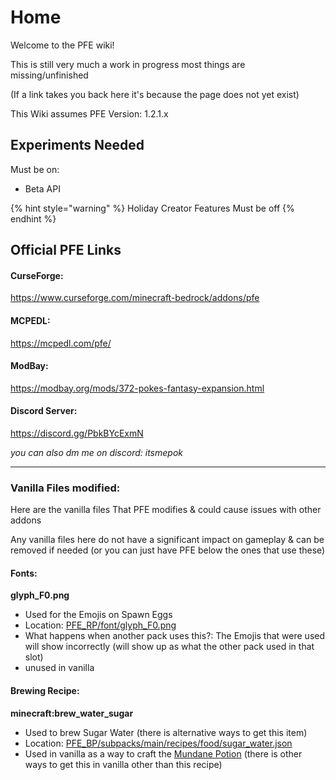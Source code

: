# Home

Welcome to the PFE wiki!

This is still very much a work in progress most things are missing/unfinished

(If a link takes you back here it's because the page does not yet exist)

This Wiki assumes PFE Version: 1.2.1.x

## Experiments Needed

Must be on:

* Beta API

{% hint style="warning" %}
Holiday Creator Features Must be off
{% endhint %}

## Official PFE Links

#### CurseForge:

https://www.curseforge.com/minecraft-bedrock/addons/pfe

#### MCPEDL:

https://mcpedl.com/pfe/

#### ModBay:

https://modbay.org/mods/372-pokes-fantasy-expansion.html

#### Discord Server:

https://discord.gg/PbkBYcExmN

_you can also dm me on discord: itsmepok_

***

### Vanilla Files modified:

Here are the vanilla files That PFE modifies & could cause issues with other addons

Any vanilla files here do not have a significant impact on gameplay & can be removed if needed (or you can just have PFE below the ones that use these)

#### Fonts:

**glyph\_F0.png**

* Used for the Emojis on Spawn Eggs
* Location: [PFE\_RP/font/glyph\_F0.png](../PFE\_RP/font/glyph\_F0.png)
* What happens when another pack uses this?: The Emojis that were used will show incorrectly (will show up as what the other pack used in that slot)
* unused in vanilla

#### Brewing Recipe:

**minecraft:brew\_water\_sugar**

* Used to brew Sugar Water (there is alternative ways to get this item)
* Location: [PFE\_BP/subpacks/main/recipes/food/sugar\_water.json](../PFE\_BP/subpacks/main/recipes/food/sugar\_water.json)
* Used in vanilla as a way to craft the [Mundane Potion](https://minecraft.wiki/w/Potion#Base\_potions) (there is other ways to get this in vanilla other than this recipe)
